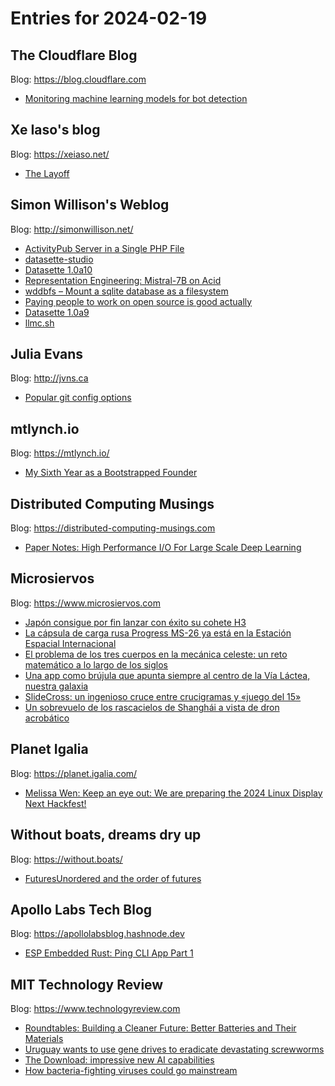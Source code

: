 # Entries for 2024-02-19
##  The Cloudflare Blog  
Blog: https://blog.cloudflare.com 

- [Monitoring machine learning models for bot detection](https://blog.cloudflare.com/monitoring-machine-learning-models-for-bot-detection)
## Xe Iaso's blog 
Blog: https://xeiaso.net/ 

- [The Layoff](https://xeiaso.net/blog/2024/the-layoff/)
## Simon Willison's Weblog 
Blog: http://simonwillison.net/ 

- [ActivityPub Server in a Single PHP File](https://simonwillison.net/2024/Feb/19/activitypub-server-in-a-single-php-file/#atom-everything)
- [datasette-studio](https://simonwillison.net/2024/Feb/18/datasette-studio/#atom-everything)
- [Datasette 1.0a10](https://simonwillison.net/2024/Feb/18/datasette-10a10/#atom-everything)
- [Representation Engineering: Mistral-7B on Acid](https://simonwillison.net/2024/Feb/18/control-vectors/#atom-everything)
- [wddbfs – Mount a sqlite database as a filesystem](https://simonwillison.net/2024/Feb/18/wddbfs/#atom-everything)
- [Paying people to work on open source is good actually](https://simonwillison.net/2024/Feb/17/paying-people-to-work-on-open-source-is-good-actually/#atom-everything)
- [Datasette 1.0a9](https://simonwillison.net/2024/Feb/16/datasette-10a9/#atom-everything)
- [llmc.sh](https://simonwillison.net/2024/Feb/16/llmcsh/#atom-everything)
## Julia Evans 
Blog: http://jvns.ca 

- [Popular git config options](https://jvns.ca/blog/2024/02/16/popular-git-config-options/)
## mtlynch.io 
Blog: https://mtlynch.io/ 

- [My Sixth Year as a Bootstrapped Founder](https://mtlynch.io/solo-developer-year-6/)
## Distributed Computing Musings 
Blog: https://distributed-computing-musings.com 

- [Paper Notes: High Performance I/O For Large Scale Deep Learning](https://distributed-computing-musings.com/2024/02/paper-notes-high-performance-i-o-for-large-scale-deep-learning/)
## Microsiervos 
Blog: https://www.microsiervos.com 

- [Japón consigue por fin lanzar con éxito su cohete H3](https://www.microsiervos.com/archivo/espacio/japon-lanza-exito-cohete-h3.html)
- [La cápsula de carga rusa Progress MS-26 ya está en la Estación Espacial Internacional](https://www.microsiervos.com/archivo/espacio/capsula-carga-progress-ms-26-en-estacion-espacial.html)
- [El problema de los tres cuerpos en la mecánica celeste: un reto matemático a lo largo de los siglos](https://www.microsiervos.com/archivo/ciencia/problema-tres-cuerpos-mecanica-celeste-reto-matematico-siglos.html)
- [Una app como brújula que apunta siempre al centro de la Vía Láctea, nuestra galaxia](https://www.microsiervos.com/archivo/ciencia/app-brujula-apunta-siempre-centro-via-lactea-galaxia-galactic-compass.html)
- [SlideCross: un ingenioso cruce entre crucigramas y «juego del 15»](https://www.microsiervos.com/archivo/juegos-y-diversion/slidecross-crucigramas-juego-15.html)
- [Un sobrevuelo de los rascacielos de Shanghái a vista de dron acrobático](https://www.microsiervos.com/archivo/drones/sobrevuelo-rascacielos-shanghai-vista-dron-acrobatico.html)
## Planet Igalia 
Blog: https://planet.igalia.com/ 

- [Melissa Wen: Keep an eye out: We are preparing the 2024 Linux Display Next Hackfest!](https://melissawen.github.io/blog/2024/02/16/stay-tuned-display-hackfest-2024)
## Without boats, dreams dry up 
Blog: https://without.boats/ 

- [FuturesUnordered and the order of futures](https://without.boats/blog/futures-unordered/)
## Apollo Labs Tech Blog 
Blog: https://apollolabsblog.hashnode.dev 

- [ESP Embedded Rust: Ping CLI App Part  1](https://apollolabsblog.hashnode.dev/esp-embedded-rust-ping-cli-app-part-1)
## MIT Technology Review 
Blog: https://www.technologyreview.com 

- [Roundtables: Building a Cleaner Future: Better Batteries and Their Materials](https://www.technologyreview.com/2024/02/16/1088606/roundtables-building-a-cleaner-future-better-batteries-and-their-materials/)
- [Uruguay wants to use gene drives to eradicate devastating screwworms](https://www.technologyreview.com/2024/02/16/1088505/uruguay-gene-drives-screwworms/)
- [The Download: impressive new AI capabilities](https://www.technologyreview.com/2024/02/16/1088579/download-impressive-new-ai-capabilities/)
- [How bacteria-fighting viruses could go mainstream](https://www.technologyreview.com/2024/02/16/1088457/bacteria-fighting-viruses-lynn-cole/)